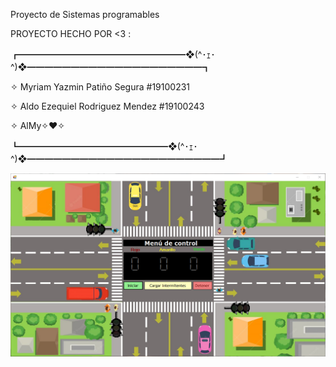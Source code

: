 Proyecto de Sistemas programables


PROYECTO HECHO POR <3 :

┏━━━━━━━━━━━━━━━━━━━❖(^･ｪ･^)❖━━━━━━━━━━━━━━━━━━━━┓

✧ Myriam Yazmin Patiño Segura     #19100231

✧ Aldo Ezequiel Rodriguez Mendez  #19100243

✧ AlMy✧❤️✧

┗━━━━━━━━━━━━━━━━━❖(^･ｪ･^)❖━━━━━━━━━━━━━━━━━━━━━━┛

![Semaforo](semaforo.png)

